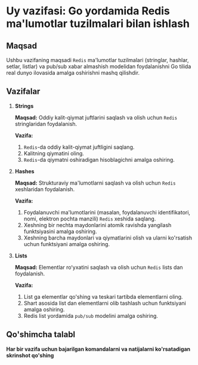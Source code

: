 # Uy vazifasi: Go yordamida Redis ma'lumotlar tuzilmalari bilan ishlash

## Maqsad
Ushbu vazifaning maqsadi `Redis` ma'lumotlar tuzilmalari (stringlar, hashlar, setlar, listlar) va pub/sub xabar almashish modelidan foydalanishni Go tilida real dunyo ilovasida amalga oshirishni mashq qilishdir. 

## Vazifalar
1. **Strings**

    **Maqsad:** Oddiy kalit-qiymat juftlarini saqlash va olish uchun `Redis` stringlaridan foydalanish.

    **Vazifa:**
    1. `Redis`-da oddiy kalit-qiymat juftligini saqlang.
    2. Kalitning qiymatini oling.
    3. `Redis`-da qiymatni oshiradigan hisoblagichni amalga oshiring.


2. **Hashes**

    **Maqsad:** Strukturaviy ma'lumotlarni saqlash va olish uchun `Redis` xeshlaridan foydalanish.

    **Vazifa:**
    1. Foydalanuvchi ma'lumotlarini (masalan, foydalanuvchi identifikatori, nomi, elektron pochta manzili) `Redis` xeshida saqlang.
    2. Xeshning bir nechta maydonlarini atomik ravishda yangilash funktsiyasini amalga oshiring.
    3. Xeshning barcha maydonlari va qiymatlarini olish va ularni ko'rsatish uchun funktsiyani amalga oshiring.

3. **Lists**

    **Maqsad:** Elementlar roʻyxatini saqlash va olish uchun `Redis` lists dan foydalanish.

    **Vazifa:**
    1. List ga elementlar qo'shing va teskari tartibda elementlarni oling.
    2. Shart asosida list dan elementlarni olib tashlash uchun funktsiyani amalga oshiring.
    3. Redis list yordamida `pub/sub` modelini amalga oshiring.


## Qo'shimcha talabl
**Har bir vazifa uchun bajarilgan komandalarni va natijalarni ko'rsatadigan skrinshot qo'shing**

